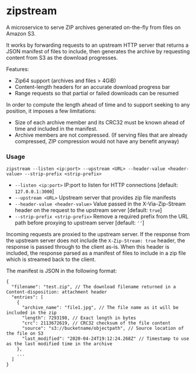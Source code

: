 # zipstream

A microservice to serve ZIP archives generated on-the-fly from files on Amazon S3.

It works by forwarding requests to an upstream HTTP server that returns a JSON manifest of files to
include, then generates the archive by requesting content from S3 as the download progresses.

Features:
  * Zip64 support (archives and files > 4GiB)
  * Content-length headers for an accurate download progress bar
  * Range requests so that partial or failed downloads can be resumed

In order to compute the length ahead of time and to support seeking to any position, it imposes a few limitations:
  * Size of each archive member and its CRC32 must be known ahead of time and included in the manifest.
  * Archive members are not compressed. (If serving files that are already compressed, ZIP compression would not have any benefit anyway)

### Usage

```
zipstream --listen <ip:port> --upstream <URL> --header-value <header-value> --strip-prefix <strip-prefix> 
```

  * `--listen <ip:port>`               IP:port to listen for HTTP connections [default: `127.0.0.1:3000`]
  * `--upstream <URL>`                 Upstream server that provides zip file manifests
  * `--header-value <header-value>`    Value passed in the X-Via-Zip-Stream header on the request to the upstream server [default: `true`]
  * `--strip-prefix <strip-prefix>`    Remove a required prefix from the URL path before proxying to upstream server [default: `''`]

Incoming requests are proxied to the upstream server. If the response from the upstream server does not include the `X-Zip-Stream: true` header, the response is passed through to the client as-is. When this header is included, the response parsed as a manifest of files to include in a zip file which is streamed back to the client.

The manifest is JSON in the following format:

```
{
  "filename": "test.zip", // The download filename returned in a Content-disposition: attachment header
  "entries": [
    {
      "archive_name": "file1.jpg", // The file name as it will be included in the zip
      "length": 7293198, // Exact length in bytes
      "crc": 2113672619, // CRC32 checksum of the file content
      "source": "s3://bucketname/objectpath", // Source location of the file on S3
      "last_modified": "2020-04-24T19:12:24.268Z" // Timestamp to use as the last modified time in the archive
    },
    ...
  ]
}
```
